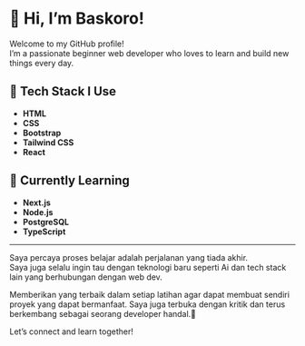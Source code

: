 # 👋 Hi, I’m Baskoro!

Welcome to my GitHub profile!  
I’m a passionate beginner web developer who loves to learn and build new things every day.

## 🚀 Tech Stack I Use
- **HTML**
- **CSS**
- **Bootstrap**
- **Tailwind CSS**
- **React**

## 🌱 Currently Learning
- **Next.js**
- **Node.js**
- **PostgreSQL**
- **TypeScript**

---

Saya percaya proses belajar adalah perjalanan yang tiada akhir.  
Saya juga selalu ingin tau dengan teknologi baru seperti Ai dan tech stack lain yang berhubungan dengan web dev.

Memberikan yang terbaik dalam setiap latihan agar dapat membuat sendiri proyek yang dapat bermanfaat.
Saya juga terbuka dengan kritik dan terus berkembang sebagai seorang developer handal.🚀

Let’s connect and learn together!  
